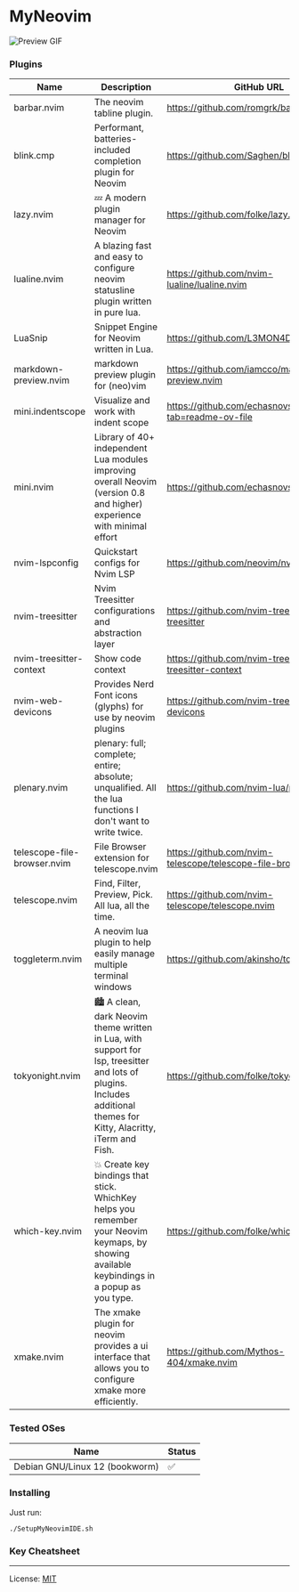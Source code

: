 # MyNeovim
![Preview GIF](PREVIEW.gif)
### Plugins
| Name | Description | GitHub URL |
| --- | --- | --- |
| barbar.nvim | The neovim tabline plugin. | https://github.com/romgrk/barbar.nvim |
| blink.cmp | Performant, batteries-included completion plugin for Neovim | https://github.com/Saghen/blink.cmp |
| lazy.nvim | 💤 A modern plugin manager for Neovim | https://github.com/folke/lazy.nvim |
| lualine.nvim | A blazing fast and easy to configure neovim statusline plugin written in pure lua. | https://github.com/nvim-lualine/lualine.nvim |
| LuaSnip | Snippet Engine for Neovim written in Lua. | https://github.com/L3MON4D3/LuaSnip |
| markdown-preview.nvim | markdown preview plugin for (neo)vim | https://github.com/iamcco/markdown-preview.nvim |
| mini.indentscope | Visualize and work with indent scope | https://github.com/echasnovski/mini.nvim?tab=readme-ov-file |
| mini.nvim | Library of 40+ independent Lua modules improving overall Neovim (version 0.8 and higher) experience with minimal effort | https://github.com/echasnovski/mini.nvim |
| nvim-lspconfig | Quickstart configs for Nvim LSP | https://github.com/neovim/nvim-lspconfig |
| nvim-treesitter | Nvim Treesitter configurations and abstraction layer | https://github.com/nvim-treesitter/nvim-treesitter |
| nvim-treesitter-context | Show code context | https://github.com/nvim-treesitter/nvim-treesitter-context |
| nvim-web-devicons | Provides Nerd Font icons (glyphs) for use by neovim plugins | https://github.com/nvim-tree/nvim-web-devicons |
| plenary.nvim | plenary: full; complete; entire; absolute; unqualified. All the lua functions I don't want to write twice. | https://github.com/nvim-lua/plenary.nvim |
| telescope-file-browser.nvim | File Browser extension for telescope.nvim | https://github.com/nvim-telescope/telescope-file-browser.nvim |
| telescope.nvim | Find, Filter, Preview, Pick. All lua, all the time. | https://github.com/nvim-telescope/telescope.nvim |
| toggleterm.nvim | A neovim lua plugin to help easily manage multiple terminal windows | https://github.com/akinsho/toggleterm.nvim |
| tokyonight.nvim | 🏙 A clean, dark Neovim theme written in Lua, with support for lsp, treesitter and lots of plugins. Includes additional themes for Kitty, Alacritty, iTerm and Fish. | https://github.com/folke/tokyonight.nvim |
| which-key.nvim | 💥 Create key bindings that stick. WhichKey helps you remember your Neovim keymaps, by showing available keybindings in a popup as you type. | https://github.com/folke/which-key.nvim |
| xmake.nvim | The xmake plugin for neovim provides a ui interface that allows you to configure xmake more efficiently. | https://github.com/Mythos-404/xmake.nvim |
### Tested OSes
| Name | Status |
| --- | --- |
| Debian GNU/Linux 12 (bookworm) | ✅ |
### Installing
Just run:
```shell
./SetupMyNeovimIDE.sh
```
### Key Cheatsheet
---
License: [MIT](LICENSE)
